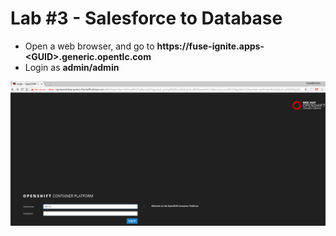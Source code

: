 # Lab \#3 - Salesforce to Database

* Open a web browser, and go to **https://fuse-ignite.apps-&lt;GUID&gt;.generic.opentlc.com**
* Login as **admin/admin**

![login as admin/admin](../.gitbook/assets/image%20%2866%29.png)

